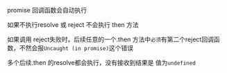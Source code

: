 promise 回调函数会自动执行

如果不执行resolve 或 reject 不会执行 then 方法

如果调用 reject失败时。后续任意的一个.then 方法中`必须`有第二个reject回调函数，不然会报`Uncaught (in promise)`这个错误

多个后续.then 的resolve都会执行，没有接收到结果是 值为`undefined`
